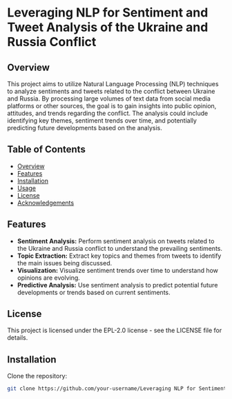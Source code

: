 
# Leveraging NLP for Sentiment and Tweet Analysis of the Ukraine and Russia Conflict

## Overview
This project aims to utilize Natural Language Processing (NLP) techniques to analyze sentiments and tweets related to the conflict between Ukraine and Russia. By processing large volumes of text data from social media platforms or other sources, the goal is to gain insights into public opinion, attitudes, and trends regarding the conflict. The analysis could include identifying key themes, sentiment trends over time, and potentially predicting future developments based on the analysis.

## Table of Contents
- [Overview](#overview)
- [Features](#features)
- [Installation](#installation)
- [Usage](#usage)
- [License](#license)
- [Acknowledgements](#acknowledgements)

## Features
- **Sentiment Analysis:** Perform sentiment analysis on tweets related to the Ukraine and Russia conflict to understand the prevailing sentiments.
- **Topic Extraction:** Extract key topics and themes from tweets to identify the main issues being discussed.
- **Visualization:** Visualize sentiment trends over time to understand how opinions are evolving.
- **Predictive Analysis:** Use sentiment analysis to predict potential future developments or trends based on current sentiments.
  
## License
This project is licensed under the EPL-2.0 license - see the LICENSE file for details.

## Installation
 Clone the repository:
   ```bash
   git clone https://github.com/your-username/Leveraging NLP for Sentiment and Tweet Analysis of the Ukraine Conflict.git


